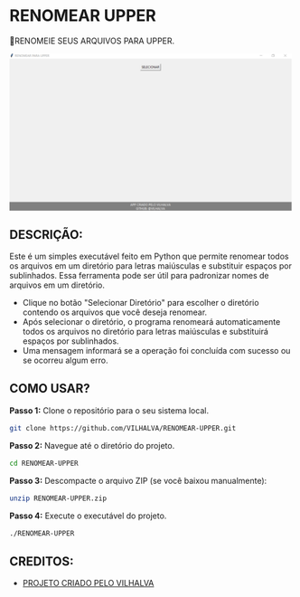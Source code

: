 # RENOMEAR UPPER
🎈RENOMEIE SEUS ARQUIVOS PARA UPPER.

<img src="FOTO.png" align="center" width="500"> <br>

## DESCRIÇÃO:
Este é um simples executável feito em Python que permite renomear todos os arquivos em um diretório para letras maiúsculas e substituir espaços por sublinhados. Essa ferramenta pode ser útil para padronizar nomes de arquivos em um diretório.

- Clique no botão "Selecionar Diretório" para escolher o diretório contendo os arquivos que você deseja renomear.
- Após selecionar o diretório, o programa renomeará automaticamente todos os arquivos no diretório para letras maiúsculas e substituirá espaços por sublinhados.
- Uma mensagem informará se a operação foi concluída com sucesso ou se ocorreu algum erro.

## COMO USAR?
**Passo 1:** Clone o repositório para o seu sistema local.

```bash
git clone https://github.com/VILHALVA/RENOMEAR-UPPER.git
```

**Passo 2:** Navegue até o diretório do projeto.

```bash
cd RENOMEAR-UPPER
```

**Passo 3:** Descompacte o arquivo ZIP (se você baixou manualmente):

```bash
unzip RENOMEAR-UPPER.zip
```

**Passo 4:** Execute o executável do projeto.

```bash
./RENOMEAR-UPPER
```

## CREDITOS:
- [PROJETO CRIADO PELO VILHALVA](https://github.com/VILHALVA)



